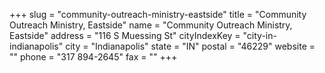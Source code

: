 +++
slug = "community-outreach-ministry-eastside"
title = "Community Outreach Ministry, Eastside"
name = "Community Outreach Ministry, Eastside"
address = "116 S Muessing St"
cityIndexKey = "city-in-indianapolis"
city = "Indianapolis"
state = "IN"
postal = "46229"
website = ""
phone = "317 894-2645"
fax = ""
+++
